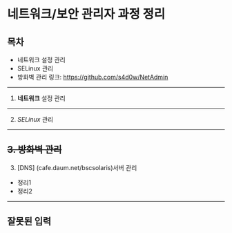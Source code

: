 # 네트워크/보안 관리자 과정 정리

## 목차
* 네트워크 설정 관리
* SELinux 관리
* 방화벽 관리
링크: https://github.com/s4d0w/NetAdmin
------------------------
1. **네트워크** 설정 관리
------------------------
2. *SELinux* 관리
------------------------
~~3. 방화벽 관리~~
------------------------
3. [DNS] (cafe.daum.net/bscsolaris)서버 관리
* 정리1
* 정리2
------------------------------------
잘못된 입력
-------------------------------------
